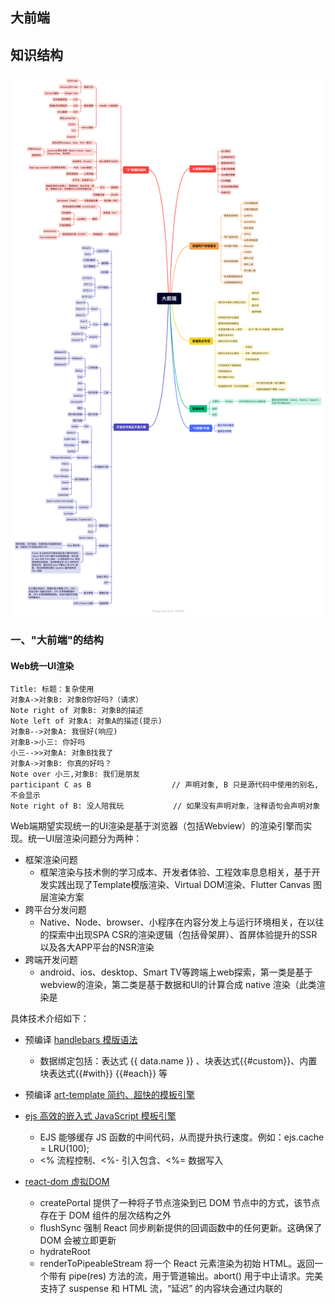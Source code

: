 
##  大前端

## 知识结构

<img src="./mind-map/大前端.png" sizes="(max-width: 320px) 280px,(max-width: 480px) 440px, 800px" >

### 一、"大前端"的结构

#### Web统一UI渲染

```flow
Title: 标题：复杂使用
对象A->对象B: 对象B你好吗?（请求）
Note right of 对象B: 对象B的描述
Note left of 对象A: 对象A的描述(提示)
对象B-->对象A: 我很好(响应)
对象B->小三: 你好吗
小三-->>对象A: 对象B找我了
对象A->对象B: 你真的好吗？
Note over 小三,对象B: 我们是朋友
participant C as B                  // 声明对象, B 只是源代码中使用的别名,不会显示
Note right of B: 没人陪我玩           // 如果没有声明对象，注释语句会声明对象
```

Web端期望实现统一的UI渲染是基于浏览器（包括Webview）的渲染引擎而实现。统一UI层渲染问题分为两种：

- 框架渲染问题
  - 框架渲染与技术側的学习成本、开发者体验、工程效率息息相关，基于开发实践出现了Template模版渲染、Virtual DOM渲染、Flutter Canvas 图层渲染方案
- 跨平台分发问题
  - Native、Node、browser、小程序在内容分发上与运行环境相关，在以往的探索中出现SPA CSR的渲染逻辑（包括骨架屏）、首屏体验提升的SSR以及各大APP平台的NSR渲染
- 跨端开发问题
  - android、ios、desktop、Smart TV等跨端上web探索，第一类是基于webview的渲染，第二类是基于数据和UI的计算合成 native 渲染（此类渲染是

具体技术介绍如下：
  - 预编译 [handlebars 模版语法](https://github.com/handlebars-lang/handlebars.js)
    - 数据绑定包括：表达式 {{ data.name }} 、块表达式{{#custom}}、内置块表达式{{#with}} {{#each}} 等
    
  - 预编译 [art-template 简约、超快的模板引擎](https://github.com/aui/art-template!)

  - [ejs 高效的嵌入式 JavaScript 模板引擎](https://github.com/mde/ejs!)
    - EJS 能够缓存 JS 函数的中间代码，从而提升执行速度。例如：ejs.cache = LRU(100);
    - <% 流程控制、<%- 引入包含、<%= 数据写入
    
  - [react-dom 虚拟DOM](https://github.com/facebook/react/tree/main/packages/react-dom!)
    - createPortal 提供了一种将子节点渲染到已 DOM 节点中的方式，该节点存在于 DOM 组件的层次结构之外
    - flushSync 强制 React 同步刷新提供的回调函数中的任何更新。这确保了 DOM 会被立即更新
    - hydrateRoot
    - renderToPipeableStream 将一个 React 元素渲染为初始 HTML。返回一个带有 pipe(res) 方法的流，用于管道输出。abort() 用于中止请求。完美支持了 suspense 和 HTML 流，“延迟” 的内容块会通过内联的 <script> 标签嵌入
    - renderToReadableStream 将一个 React 元素通过流的形式注入初始的 HTML 中
    - （静态页面生成器）renderToStaticNodeStream 此方法与 renderToNodeStream 相似，但此方法不会在 React 内部创建的额外 DOM 属性，例如 data-reactroot
    - renderToString 将一个 React 元素渲染成其初始的 HTML。React 将返回一个 HTML 字符串
    - （静态页面生成器）renderToStaticMarkup 与 renderToString 相似，只是该方法不会创建 React 内部使用的额外 DOM 属性，如 data-reactroot
```javascript
// 客户端
import { createRoot } from 'react-dom/client';

function App() {
    return <div>Hello World</div>;
}

const root = createRoot(document.getElementById('root'));
root.render(<App />);

// 服务端
import { renderToPipeableStream } from 'react-dom/server';

function App() {
    return <div>Hello World</div>;
}

function handleRequest(res) {
    // ... in your server handler ...
    const stream = renderToPipeableStream(<App />, {
        onShellReady() {
            res.statusCode = 200;
            res.setHeader('Content-type', 'text/html');
            stream.pipe(res);
        },
        // ...
    });
}
```
  - [snabbdom virtual DOM库](https://github.com/snabbdom/snabbdom!)
    - 介绍：snabbdom以函数的形式来表达程序视图，但现有的解决方式基本都过于臃肿、性能不佳、功能缺乏、API 偏向于 OOP 或者缺少一些我所需要的功能
    - vue vdom 基于snabdom实现
    
  - [jsdom](https://github.com/jsdom/jsdom!)
    - 介绍：由 javascript 实现的一系列 web标准，特别是 WHATWG 组织制定的DOM和 HTML 标准，用于在 nodejs 中使用。该项目的目标是模拟足够的Web浏览器子集，以便用于测试和挖掘真实世界的Web应用

优秀文档：
- [Virtual DOM 的设计与实现](https://nosaid.com/article/virtual-dom!)
  - VNode 的设计
    - key 是 VNode 在同一父节点下的唯一标识
    - type 表示 tagName，表示节点的 tag 类型
    - data 是 IVNodeData 类型，包含了 节点属性、节点状态、事件 等信息
    - children 表示子节点数组，对应了真实 dom 中的 childNodes
    - text 表示 textContent
    - elm 对应了真实 dom 元素
    - isVNode 和 isSameVNode 是 VNode 相关的静态方法
  - VNode生成函数
  - diff 3种情况：
    - 对于相同的部分，保持不变。
    - 不一样，但是可复用。
      - 都是文本节点，内容更新
      - isSameVNode，tagName 和 key 都相同的时候，元素复用
      - 都是容器节点，递归比对children
        - 循环目标 children，能复用的节点，移动到当前位置，
        - 没找到能复用的节点，就自己生成一个
        - 多余删除
        - 非尾部插入，非尾部删除处理？？？？？？？？
    - 不一样，不能复用。
      - 新节点是容器节点，旧的是文本节点。删除文本，添加新节点
      - 新节点是文本节点，旧的是容器节点。删除容器节点，添加文本节点。
- [jsdom 中文介绍](https://github.com/jsdom/jsdom/wiki/jsdom-%E4%B8%AD%E6%96%87%E6%96%87%E6%A1%A3!)

#### 大前端核心是跨平台

打破平台的桎梏，是前端开发人的执念。整体发展阶段如下：

- Hybrid APP（类原生体验）
  - Cordova、Ionic
- Javascript Native APP （原生体验）
  - React-native、Weex
- Flutter Native APP （原生体验）
  - Flutter
- Progressive Web APP （类原生体验）
  - PWA无需下载、快速启动、顺滑体验，提供可靠的、快速的、沉浸式的应用。
- 小程序 APP（类原生体验）
    - weixin 、 douyin、alipay、baidu等
    - 跨渠道的框架Taro、uni-app、mpvue、remax

具体技术如下：

- Hybrid APP分为 多View混合型、单View混合型 Web主体型
  - 多View混合型即native view和web view独立展示，交替出现。
  - 在同一个view内，native view和web view为层叠关系，同时出现。开发成本较高，难度较大，但是体验较好
  - 应用主体是web view，穿插native功能，主要以网页语言编写
- WebView进行配置和管理
  - 添加访问网络权限
  - 生成一个WebView组件（1. 直接在在Activity中生成. 2.在Activity的layout文件里添加webview控件）
  - setJavaScriptEnabled、setPluginsEnabled、setUseWideViewPort、setLoadWithOverviewMode、setSupportZoom等
- webview加载
  - 超文本连接 https://www.xxx.com/page.html
  - apk包中的html页面 file:///android_asset/test.html
  - 手机本地的html页面 content://com.android.htmlfileprovider/sdcard/test.html
  - 加载 HTML 片段 WebView.loadData(String data, String mimeType, String encoding)
- webview API
  - 网页导航canGoBack、goBack、canGoForward、goForward
  - 状态切换 onResume、onPause（暂停所有动作：DOM的解析、plugin的执行、JavaScript执行）、removeView、destroy
  - 缓存数据 clearCache、clearHistory、clearFormData



#### 二、微前端









